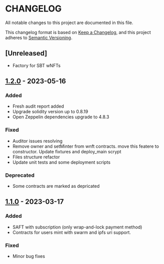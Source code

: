 
# CHANGELOG

All notable changes to this project are documented in this file.

This changelog format is based on [Keep a Changelog](https://keepachangelog.com/en/1.0.0/),
and this project adheres to [Semantic Versioning](https://semver.org/spec/v2.0.0.html).
## [Unreleased]
- Factory for SBT wNFTs
## [1.2.0](https://github.com/dao-envelop/envelop-protocol-v1/tree/1.2.0) - 2023-05-16
### Added
- Fresh audit report added 
- Upgrade solidity version up to 0.8.19
- Open Zeppelin dependencies upgrade to 4.8.3

### Fixed
- Auditor issues resolving
- Remove owner and setMinter from wnft contracts. move this featere to constructor. 
Update fixtures and deploy_main scrypt
- Files structure refactor
- Update unit tests and some deployment scripts
### Deprecated
- Some contracts are marked as depricated

## [1.1.0](https://github.com/dao-envelop/envelop-protocol-v1/tree/1.1.0) - 2023-03-17
### Added
- SAFT with subscription (only wrap-and-lock payment method)
- Contracts for users mint with swarm and ipfs uri support.

### Fixed
- Minor bug fixes
